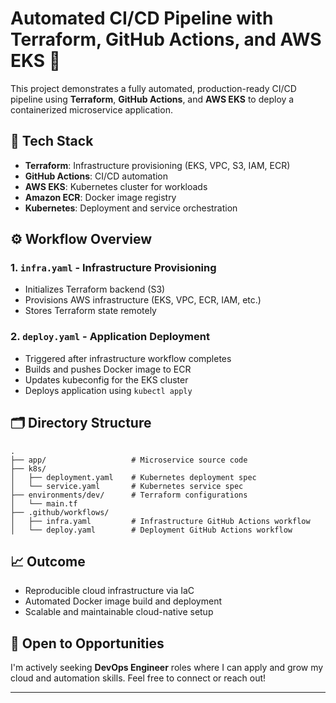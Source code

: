 # Automated CI/CD Pipeline with Terraform, GitHub Actions, and AWS EKS 🚀

This project demonstrates a fully automated, production-ready CI/CD pipeline using **Terraform**, **GitHub Actions**, and **AWS EKS** to deploy a containerized microservice application.

## 📌 Tech Stack

- **Terraform**: Infrastructure provisioning (EKS, VPC, S3, IAM, ECR)
- **GitHub Actions**: CI/CD automation
- **AWS EKS**: Kubernetes cluster for workloads
- **Amazon ECR**: Docker image registry
- **Kubernetes**: Deployment and service orchestration

## ⚙️ Workflow Overview

### 1. `infra.yaml` - Infrastructure Provisioning
- Initializes Terraform backend (S3)
- Provisions AWS infrastructure (EKS, VPC, ECR, IAM, etc.)
- Stores Terraform state remotely

### 2. `deploy.yaml` - Application Deployment
- Triggered after infrastructure workflow completes
- Builds and pushes Docker image to ECR
- Updates kubeconfig for the EKS cluster
- Deploys application using `kubectl apply`

## 🗂️ Directory Structure

```
.
├── app/                   # Microservice source code
├── k8s/
│   ├── deployment.yaml    # Kubernetes deployment spec
│   └── service.yaml       # Kubernetes service spec
├── environments/dev/      # Terraform configurations
│   └── main.tf
├── .github/workflows/
│   ├── infra.yaml         # Infrastructure GitHub Actions workflow
│   └── deploy.yaml        # Deployment GitHub Actions workflow
```

## 📈 Outcome

- Reproducible cloud infrastructure via IaC
- Automated Docker image build and deployment
- Scalable and maintainable cloud-native setup

## 💼 Open to Opportunities

I'm actively seeking **DevOps Engineer** roles where I can apply and grow my cloud and automation skills. Feel free to connect or reach out!

---

